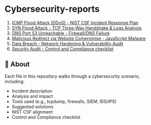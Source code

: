   # Cybersecurity-reports

1. [ICMP Flood Attack (DDoS) - NIST CSF Incident Response Plan](./icmp-ddos-nist.md)
2. [SYN Flood Attack - TCP Three-Way Handshake & Logs Analysis](./syn-flood-attack.md)
3. [DNS Port 53 Unreachable - Firewall/DNS Failure](./dns-port53-unreachable.md)
4. [Malicious Redirect via Website Compromise - JavaScript Malware](./malware-redirect.md)
5. [Data Breach - Network Hardening & Vulnerability Audit](./data-breach-hardening.md)
6. [Security Audit - Control and Compliance checklist](./Security-Checklist.md)
   
## 📁 About

Each file in this repository walks through a cybersecurity scenario, including:
- Incident description
- Analysis and impact
- Tools used (e.g., tcpdump, firewalls, SIEM, IDS/IPS)
- Suggested solutions
- NIST CSF alignment
- Control and Compliance checklist
